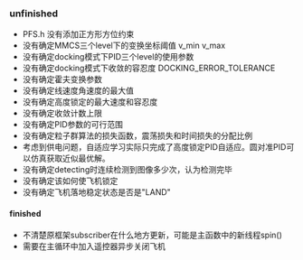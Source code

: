 ### unfinished

- PFS.h 没有添加正方形方位约束
- 没有确定MMCS三个level下的变换坐标阈值 v_min v_max
- 没有确定docking模式下PID三个level的使用参数
- 没有确定docking模式下收敛的容忍度 DOCKING_ERROR_TOLERANCE
- 没有确定霍夫变换参数
- 没有确定线速度角速度的最大值
- 没有确定高度锁定的最大速度和容忍度
- 没有确定收敛计数上限
- 没有确定PID参数的可行范围
- 没有确定粒子群算法的损失函数，震荡损失和时间损失的分配比例
- 考虑到供电问题，自适应学习实际只完成了高度锁定PID自适应。圆对准PID可以仿真获取近似最优解。
- 没有确定detecting时连续检测到图像多少次，认为检测完毕
- 没有确定该如何使飞机锁定
- 没有确定飞机落地稳定状态是否是"LAND"



#### finished

- 不清楚原框架subscriber在什么地方更新，可能是主函数中的新线程spin()
- 需要在主循环中加入遥控器异步关闭飞机